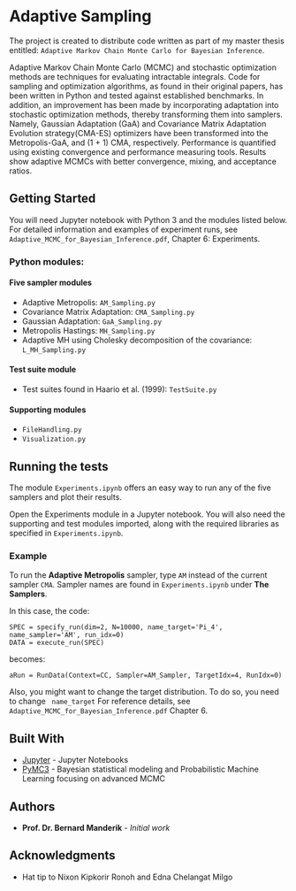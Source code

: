 # Adaptive Sampling

The project is created to distribute code written as part of my master thesis entitled: ```Adaptive Markov Chain Monte Carlo for Bayesian Inference```.

Adaptive Markov Chain Monte Carlo (MCMC) and stochastic optimization methods are techniques for evaluating intractable integrals. Code for sampling and optimization algorithms, as found in their original papers, has been written in Python and tested against established benchmarks. In addition,  an improvement has been made by incorporating adaptation into stochastic optimization methods, thereby transforming them into samplers. Namely, Gaussian Adaptation (GaA) and Covariance Matrix Adaptation Evolution strategy(CMA-ES) optimizers have been transformed into the Metropolis-GaA, and (1 + 1) CMA, respectively. Performance is quantified using existing convergence and performance measuring tools. Results show adaptive MCMCs with better convergence, mixing, and acceptance ratios.

## Getting Started
You will need Jupyter notebook with Python 3 and the modules listed below. For detailed information and examples of experiment runs, see ```Adaptive_MCMC_for_Bayesian_Inference.pdf```, Chapter 6: Experiments.

### Python modules:

#### Five sampler modules
* Adaptive Metropolis: ``` AM_Sampling.py ```
* Covariance Matrix Adaptation: ```CMA_Sampling.py```
* Gaussian Adaptation: ```GaA_Sampling.py```
* Metropolis Hastings: ```MH_Sampling.py```
* Adaptive MH using Cholesky decomposition of the covariance: ```L_MH_Sampling.py```

#### Test suite module
* Test suites found in Haario et al. (1999): ```TestSuite.py```


#### Supporting modules
* ```FileHandling.py```
* ```Visualization.py```

## Running the tests
The module
```Experiments.ipynb```
offers an easy way to run any of the five samplers and plot their results.

Open the Experiments module in a Jupyter notebook. You will also need the supporting and test modules imported, along with the required libraries as specified in ```Experiments.ipynb```.

### Example
To run the **Adaptive Metropolis** sampler, type ``` AM ``` instead of the current sampler ```CMA```. Sampler names are found in ```Experiments.ipynb``` under **The Samplers**.

In this case, the code:
```
SPEC = specify_run(dim=2, N=10000, name_target='Pi_4', name_sampler='AM', run_idx=0)
DATA = execute_run(SPEC)
```

becomes:
```
aRun = RunData(Context=CC, Sampler=AM_Sampler, TargetIdx=4, RunIdx=0)
```

Also, you might want to change the target distribution. To do so,  you need to change ``` name_target```
For reference details, see ```Adaptive_MCMC_for_Bayesian_Inference.pdf``` Chapter 6.



## Built With
* [Jupyter](http://jupyter.org/) - Jupyter Notebooks
* [PyMC3](https://docs.pymc.io/) - Bayesian statistical modeling and Probabilistic Machine Learning focusing on advanced MCMC

## Authors

* **Prof. Dr. Bernard Manderik** - *Initial work*


## Acknowledgments

* Hat tip to Nixon Kipkorir Ronoh and Edna Chelangat
Milgo
